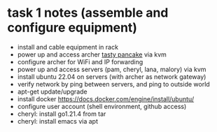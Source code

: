 # task 1 notes (assemble and configure equipment) 
+ install and cable equipment in rack
+ power up and access archer [tasty pancake](https://github.com/guycole/tasty-pancake) via kvm
+ configure archer for WiFi and IP forwarding
+ power up and access servers (pam, cheryl, lana, malory) via kvm
+ install ubuntu 22.04 on servers (with archer as network gateway)
+ verify network by ping between servers, and ping to outside world
+ apt-get update/upgrade
+ install docker https://docs.docker.com/engine/install/ubuntu/
+ configure user account (shell environment, github access)
+ cheryl: install go1.21.4 from tar 
+ cheryl: install emacs via apt
